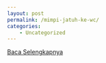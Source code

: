 ```yaml
---
layout: post
permalink: /mimpi-jatuh-ke-wc/
categories:
    - Uncategorized
---
```


[Baca Selengkapnya](/06)